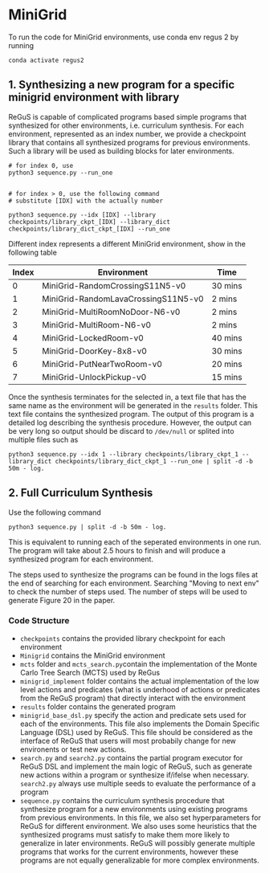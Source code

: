 # MiniGrid

To run the code for MiniGrid environments, use conda env regus 2 by running
```
conda activate regus2
```

## 1.  Synthesizing a new program for a specific minigrid environment with library

ReGuS is capable of complicated programs based simple programs that synthesized for other environments, i.e. curriculum synthesis. For each environment, represented as an index number, we provide a checkpoint library that contains all synthesized programs for previous environments. Such a library will be used as building blocks for later environments.

```
# for index 0, use
python3 sequence.py --run_one


# for index > 0, use the following command
# substitute [IDX] with the actually number

python3 sequence.py --idx [IDX] --library checkpoints/library_ckpt_[IDX] --library_dict checkpoints/library_dict_ckpt_[IDX] --run_one
```

Different index represents a different MiniGrid environment, show in the following table

| Index      | Environment                            | Time    |
| -----------| ---------------------------------------|---------|
| 0          | MiniGrid-RandomCrossingS11N5-v0        | 30 mins |
| 1          | MiniGrid-RandomLavaCrossingS11N5-v0    | 2 mins  |
| 2          | MiniGrid-MultiRoomNoDoor-N6-v0         | 2 mins  |
| 3          | MiniGrid-MultiRoom-N6-v0               | 2 mins  |
| 4          | MiniGrid-LockedRoom-v0                 | 40 mins |
| 5          | MiniGrid-DoorKey-8x8-v0                | 30 mins |
| 6          | MiniGrid-PutNearTwoRoom-v0             | 20 mins |
| 7          | MiniGrid-UnlockPickup-v0               | 15 mins |

Once the synthesis terminates for the selected in, a text file that has the same name as the environment will be generated in the `results` folder. This text file contains the synthesized program. The output of this program is a detailed log describing the synthesis procedure. However, the output can be very long so output should be discard to `/dev/null` or splited into multiple files such as 

```
python3 sequence.py --idx 1 --library checkpoints/library_ckpt_1 --library_dict checkpoints/library_dict_ckpt_1 --run_one | split -d -b 50m - log.
```

## 2. Full Curriculum Synthesis
Use the following command 
```
python3 sequence.py | split -d -b 50m - log.
```

This is equivalent to running each of the seperated environments in one run. The program will take about 2.5 hours to finish and will produce a synthesized program for each environment. 

The steps used to synthesize the programs can be found in the logs files at the end of searching for each environment. Searching "Moving to next env" to check the number of steps used. The number of steps will be used to generate Figure 20 in the paper.


### Code Structure
- `checkpoints` contains the provided library checkpoint for each environment
- `Minigrid` contains the MiniGrid environment
- `mcts` folder and `mcts_search.py`contain the implementation of the Monte Carlo Tree Search (MCTS) used by ReGus
- `minigrid_implement` folder contains the actual implementation of the low level actions and predicates (what is underhood of actions or predicates from the ReGuS program) that directly interact with the environment
- `results` folder contains the generated program
- `minigrid_base_dsl.py` specify the action and predicate sets used for each of the environments. This file also implements the Domain Specific Language (DSL) used by ReGuS. This file should be considered as the interface of ReGuS that users will most probabily change for new environents or test new actions.
- `search.py` and `search2.py` contains the partial program executor for ReGuS DSL and implement the main logic of ReGuS, such as generate new actions within a program or synthesize if/ifelse when necessary. `search2.py` always use multiple seeds to evaluate the performance of a program
- `sequence.py` contains the curriculum synthesis procedure that synthesize program for a new environments using existing programs from previous environments. In this file, we also set hyperparameters for ReGuS for different environment. We also uses some heuristics that the synthesized programs must satisfy to make them more likely to generalize in later environments. ReGuS will possibly generate multiple programs that works for the current environments, however these programs are not equally generalizable for more complex environments.
 